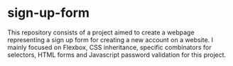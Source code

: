 # sign-up-form
This repository consists of a project aimed to create a webpage representing a sign up form for creating a new account on a website.  I mainly focused on Flexbox, CSS inheritance, specific combinators for selectors, HTML forms and Javascript password validation for this project.

